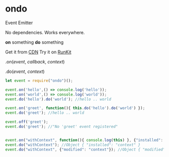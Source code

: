 # ondo
Event Emitter

No dependencies. Works everywhere.

**on** something **do** something

Get it from [CDN](https://unpkg.com/ondo@latest)
Try it on [RunKit](https://runkit.com/58e8a7572e03700014c19610/58e8a7572e03700014c19611)

.on(*event*, *callback*, *context*)

.do(*event*, *context*)

```js
let event = require("ondo")();

event.on('hello',() => console.log('hello'));
event.on('world',() => console.log('world'));
event.do('hello').do('world'); //hello .. world

event.on('greet', function(){ this.do('hello').do('world') });
event.do('greet'); //hello .. world

event.off('greet');
event.do('greet'); //"No 'greet' event registered"


event.on("withContext", function(){ console.log(this) }, {"installed": "context"});
event.do("withContext"); //Object { "installed": "context" }
event.do("withContext", {"modified": "context"}); //Object { "modified": "context" }
```